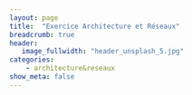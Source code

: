 ```yaml
---
layout: page
title:  "Exercice Architecture et Réseaux"
breadcrumb: true
header:
   image_fullwidth: "header_unsplash_5.jpg"
categories:
    - architecture&reseaux
show_meta: false
---
```

